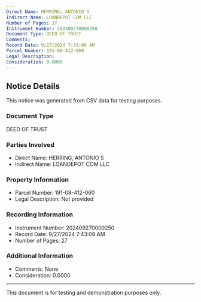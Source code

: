 ```yaml
---
Direct Name: HERRING, ANTONIO S
Indirect Name: LOANDEPOT COM LLC
Number of Pages: 27
Instrument Number: 202409270000250
Document Type: DEED OF TRUST
Comments: 
Record Date: 9/27/2024 7:43:09 AM
Parcel Number: 191-08-412-060
Legal Description: 
Consideration: 0.0000
---
```


## Notice Details

This notice was generated from CSV data for testing purposes.

### Document Type
DEED OF TRUST

### Parties Involved
- Direct Name: HERRING, ANTONIO S
- Indirect Name: LOANDEPOT COM LLC

### Property Information
- Parcel Number: 191-08-412-060
- Legal Description: Not provided

### Recording Information
- Instrument Number: 202409270000250
- Record Date: 9/27/2024 7:43:09 AM
- Number of Pages: 27

### Additional Information
- Comments: None
- Consideration: 0.0000

---

This document is for testing and demonstration purposes only.
